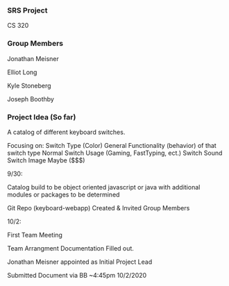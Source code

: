### SRS Project
CS 320

### Group Members

Jonathan Meisner

Elliot Long

Kyle Stoneberg

Joseph Boothby


### Project Idea (So far)

A catalog of different keyboard switches. 

Focusing on:
    Switch Type (Color)
        General Functionality (behavior) of that switch type
    Normal Switch Usage (Gaming, FastTyping, ect.)
    Switch Sound
    Switch Image
    Maybe ($$$)

9/30:

Catalog build to be object oriented javascript or java with additional modules or packages to be determined

Git Repo (keyboard-webapp) Created & Invited Group Members

10/2:

First Team Meeting

Team Arrangment Documentation Filled out.

Jonathan Meisner appointed as Initial Project Lead

Submitted Document via BB ~4:45pm 10/2/2020